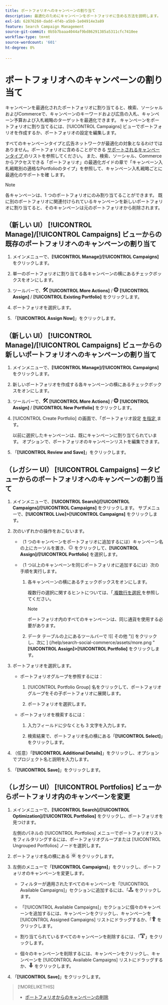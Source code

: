 ```yaml
---
title: ポートフォリオへのキャンペーンの割り当て
description: 最適化のためにキャンペーンをポートフォリオに含める方法を説明します。
exl-id: 62876260-dadd-4f4b-a5b9-1e04914e3a89
feature: Search Campaign Management
source-git-commit: 0b5b7baaa4044af9bd86291385a5311cfc7410ee
workflow-type: tm+mt
source-wordcount: '601'
ht-degree: 0%

---
```


# ポートフォリオへのキャンペーンの割り当て

キャンペーンを最適化されたポートフォリオに割り当てると、検索、ソーシャルおよびCommerceで、キャンペーンのキーワードおよび広告の入札、キャンペーン予算および入札戦略のターゲットを最適化できます。 キャンペーンをポートフォリオに割り当てるには、[!UICONTROL Campaigns] ビューでポートフォリオを作成するか、ポートフォリオの設定を編集します。

すべてのキャンペーンタイプと広告ネットワークが最適化の対象となるわけではありません。ポートフォリオに含めることができる [ サポートされるキャンペーンタイプ ](/help/search-social-commerce/introduction/supported-inventory.md) のリストを参照してください。 また、検索、ソーシャル、Commerceからアクセスできる「ポートフォリオ」の最適化ガイドの章で「キャンペーン入札戦略別の適格なPortfolioのタイプ」を参照して、キャンペーン入札戦略ごとに最適化のサポートを確 <!-- verify convention for referencing Optimization Guide here --> します。

>[!NOTE]
>
>各キャンペーンは、1 つのポートフォリオにのみ割り当てることができます。 既に別のポートフォリオに関連付けられているキャンペーンを新しいポートフォリオに割り当てると、そのキャンペーンは元のポートフォリオから削除されます。

## （新しい UI） [!UICONTROL Manage]/[!UICONTROL Campaigns] ビューからの既存のポートフォリオへのキャンペーンの割り当て

1. メインメニューで、**[!UICONTROL Manage]/[!UICONTROL Campaigns]** をクリックします。

1. 単一のポートフォリオに割り当てる各キャンペーンの横にあるチェックボックスをオンにします。

1. ツールバーで、![ その他のアクション ](/help/search-social-commerce/assets/more-actions.png " その他のアクション ") **[!UICONTROL More Actions]** / ![割り当て](/help/search-social-commerce/assets/assign.png "割り当て") **[!UICONTROL Assign]** / **[!UICONTROL Existing Portfolio]** をクリックします。

1. ポートフォリオを選択します。

1. 「**[!UICONTROL Assign Now]**」をクリックします。

## （新しい UI） [!UICONTROL Manage]/[!UICONTROL Campaigns] ビューからの新しいポートフォリオへのキャンペーンの割り当て

1. メインメニューで、**[!UICONTROL Manage]/[!UICONTROL Campaigns]** をクリックします。

1. 新しいポートフォリオを作成する各キャンペーンの横にあるチェックボックスをオンにします。

1. ツールバーで、![ その他のアクション ](/help/search-social-commerce/assets/more-actions.png " その他のアクション ") **[!UICONTROL More Actions]** / ![割り当て](/help/search-social-commerce/assets/assign.png "割り当て") **[!UICONTROL Assign]** / **[!UICONTROL New Portfolio]** をクリックします。

1. [!UICONTROL Create Portfolio] の画面で、「ポートフォリオ設定 [ を指定 ](/help/search-social-commerce/beta-ui/manage/portfolios/portfolio-settings.md) ます。

   以前に選択したキャンペーンは、既にキャンペーンに割り当てられています。 オプションで、ポートフォリオのキャンペーンリストを編集できます。

1. 「**[!UICONTROL Review and Save]**」をクリックします。

## （レガシー UI） [!UICONTROL Campaigns] ータビューからのポートフォリオへのキャンペーンの割り当て

1. メインメニューで、**[!UICONTROL Search]/[!UICONTROL Campaigns]/[!UICONTROL Campaigns]** をクリックします。 サブメニューで、**[!UICONTROL Live]>[!UICONTROL Campaigns]** をクリックします。

1. 次のいずれかの操作をおこないます。

   * （1 つのキャンペーンをポートフォリオに追加するには）キャンペーン名の上にカーソルを置き、![ メニューボタン ](/help/search-social-commerce/assets/arrow-dropdown-menu.png " メニューボタン ") をクリックして、**[!UICONTROL Assign]/[!UICONTROL Portfolio]** を選択します。

   * （1 つ以上のキャンペーンを同じポートフォリオに追加するには）次の手順を実行します。

      1. 各キャンペーンの横にあるチェックボックスをオンにします。

         複数行の選択に関するヒントについては、「[ 複数行を選択 ](/help/search-social-commerce/common-tasks/navigation-editing-selection/multiple-rows-select.md) を参照してください。

         >[!NOTE]
         >
         >ポートフォリオ内のすべてのキャンペーンは、同じ通貨を使用する必要があります。

      1. データ テーブルの上にあるツールバーで ![[ その他 ")] をクリックし、次に ] (/help/search-social-commerce/assets/more.png "**[!UICONTROL Assign]>[!UICONTROL Portfolio]** をクリックします。

1. ポートフォリオを選択します。

   * ポートフォリオグループを参照するには：

      1. [!UICONTROL Portfolio Group] 名をクリックして、ポートフォリオグループをその子ポートフォリオに展開します。

      1. ポートフォリオを選択します。

   * ポートフォリオを検索するには：

      1. 入力フィールドに少なくとも 3 文字を入力します。

      1. 検索結果で、ポートフォリオ名の横にある「**[!UICONTROL Select]**」をクリックします。

1. （任意）「**[!UICONTROL Additional Details]**」をクリックし、オプションでプロジェクト名と説明を入力します。

1. 「**[!UICONTROL Save]**」をクリックします。

## （レガシー UI） [!UICONTROL Portfolios] ビューからポートフォリオ内のキャンペーンを変更

1. メインメニューで、**[!UICONTROL Search]/[!UICONTROL Optimization]/[!UICONTROL Portfolios]** をクリックし、ポートフォリオを見つけます。

   左側のパネルの [!UICONTROL Portfolios] メニューでポートフォリオリストをフィルタリングするには、ポートフォリオグループまたは [!UICONTROL Ungrouped Portfolios] ノードを選択します。

1. ポートフォリオ名の横にある ![ 設定を表示/編集ボタン ](/help/search-social-commerce/assets/settings.png " 設定を表示/編集ボタン ") をクリックします。

1. 左側のメニューで「**[!UICONTROL Campaigns]**」をクリックし、ポートフォリオのキャンペーンを変更します。

   * フィルターが適用されたすべてのキャンペーンを「[!UICONTROL Available Campaigns]」セクションに追加するには、「![ すべてのキャンペーンをポートフォリオに割り当て ](/help/search-social-commerce/assets/arrow-assign-all.png " すべてのキャンペーンをポートフォリオに割り当て ") をクリックします。

   * 「[!UICONTROL Available Campaigns]」セクションに個々のキャンペーンを追加するには、キャンペーンをクリックし、キャンペーンを [!UICONTROL Assigned Campaigns] リストにドラッグするか、「![ キャンペーンをポートフォリオに割り当て ](/help/search-social-commerce/assets/arrow-assign.png " キャンペーンをポートフォリオに割り当て ") をクリックします。

   * 割り当てられているすべてのキャンペーンを削除するには、「![ ポートフォリオからすべてのキャンペーンを削除 ](/help/search-social-commerce/assets/arrow-remove-all.png " ポートフォリオからすべてのキャンペーンを削除 ")」をクリックします。

   * 個々のキャンペーンを削除するには、キャンペーンをクリックし、キャンペーンを [!UICONTROL Available Campaigns] リストにドラッグするか、![ ポートフォリオからキャンペーンを削除 ](/help/search-social-commerce/assets/arrow-remove.png " ポートフォリオからキャンペーンを削除 ") をクリックします。

1. 「**[!UICONTROL Save]**」をクリックします。

>[!MORELIKETHIS]
>
>* [ ポートフォリオからのキャンペーンの削除 ](/help/search-social-commerce/campaign-management/campaign-remove-from-portfolio.md)
